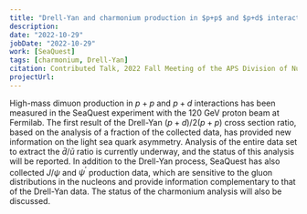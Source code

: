```yaml
---
title: "Drell-Yan and charmonium production in $p+p$ and $p+d$ interactions at 120 GeV from the SeaQuest experiment"
description: 
date: "2022-10-29"
jobDate: "2022-10-29"
work: [SeaQuest]
tags: [charmonium, Drell-Yan]
citation: Contributed Talk, 2022 Fall Meeting of the APS Division of Nuclear Physics, New Orleans, Louisiana
projectUrl: 
---
```

High-mass dimuon production in $p + p$ and $p + d$ interactions has been measured in the SeaQuest experiment with the 120 GeV proton beam at Fermilab. The first result of the Drell-Yan $(p+d)/2(p+p)$ cross section ratio, based on the analysis of a fraction of the collected data, has provided new information on the light sea quark asymmetry. Analysis of the entire data set to extract the $\bar{d}/\bar{u}$ ratio is currently underway, and the status of this analysis will be reported. In addition to the Drell-Yan process, SeaQuest has also collected $J/\psi$ and $\psi^\prime$ production data, which are sensitive to the gluon distributions in the nucleons and provide information complementary to that of the Drell-Yan data. The status of the charmonium analysis will also be discussed.
